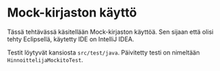 # Mock-kirjaston käyttö
Tässä tehtävässä käsitellään Mock-kirjaston käyttöä. Sen sijaan että olisi tehty Eclipsellä, käytetty IDE on IntelliJ IDEA.

Testit löytyvät kansiosta ``src/test/java``. Päivitetty testi on nimeltään `HinnoittelijaMockitoTest`.